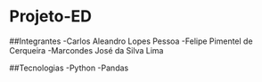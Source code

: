# Projeto-ED
 
##Integrantes
-Carlos Aleandro Lopes Pessoa
-Felipe Pimentel de Cerqueira
-Marcondes José da Silva Lima

##Tecnologias
-Python
-Pandas
